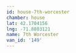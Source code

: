 ```yaml
---
id: house-7th-worcester
chamber: house
lat: 42.1704156
lng: -71.8803121
name: 7th Worcester
van_id: '149'
---
```

